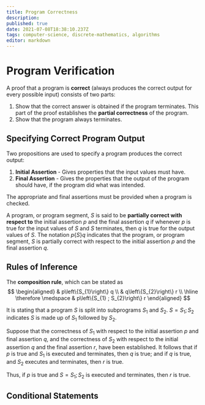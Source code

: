 ```yaml
---
title: Program Correctness
description: 
published: true
date: 2021-07-08T18:38:10.237Z
tags: computer-science, discrete-mathematics, algorithms
editor: markdown
---
```


# Program Verification
A proof that a program is **correct** (always produces the correct output for every possible input) consists of two parts:
1) Show that the correct answer is obtained if the program terminates. This part of the proof establishes the **partial correctness** of the program. 
2) Show that the program always terminates. 

## Specifying Correct Program Output
Two propositions are used to specify a program produces the correct output:
1) **Initial Assertion** - Gives properties that the input values must have.
2) **Final Assertion** - Gives the properties that the output of the program should have, if the program did what was intended. 

The appropriate and final assertions must be provided when a program is checked.

A program, or program segment, $S$ is said to be **partially correct with respect to** the initial assertion $p$ and the final assertion $q$ if whenever $p$ is true for the input values of $S$ and $S$ terminates, then $q$ is true for the output values of $S$. The notation $p\{S\} q$ indicates that the program, or program segment, $S$ is partially correct with respect to the initial assertion $p$ and the final assertion $q$.

## Rules of Inference
The **composition rule**, which can be stated as 
$$
\begin{aligned}
& p\left\{S_{1}\right\} q \\
& q\left\{S_{2}\right\} r \\
\hline \therefore \medspace
& p\left\{S_{1} ; S_{2}\right\} r
\end{aligned}
$$

It is stating that a program $S$ is split into subprograms $S_1$ and $S_2$. $S=S_1;S_2$ indicates $S$ is made up of $S_1$ followed by $S_2$. 

Suppose that the correctness of $S_{1}$ with respect to the initial assertion $p$ and final assertion $q$, and the correctness of $S_{2}$ with respect to the initial assertion $q$ and the final assertion $r$, have been established. It follows that if $p$ is true and $S_{1}$ is executed and terminates, then $q$ is true; and if $q$ is true, and $S_{2}$ executes and terminates, then $r$ is true. 

Thus, if $p$ is true and $S=S_{1} ; S_{2}$ is executed and terminates, then $r$ is true. 

## Conditional Statements